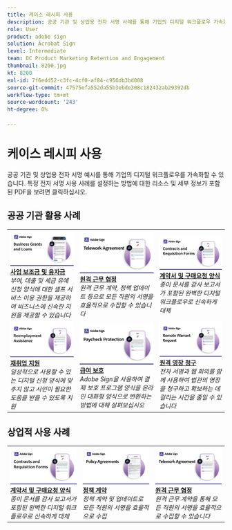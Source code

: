 ```yaml
---
title: 케이스 레시피 사용
description: 공공 기관 및 상업용 전자 서명 사례를 통해 기업의 디지털 워크플로우 가속화
role: User
product: adobe sign
solution: Acrobat Sign
level: Intermediate
team: DC Product Marketing Retention and Engagement
thumbnail: 8200.jpg
kt: 8200
exl-id: 7f6edd52-c3fc-4cf0-af84-c956db3bd008
source-git-commit: 47575efa552da55b3ebde308c182432ab29392db
workflow-type: tm+mt
source-wordcount: '243'
ht-degree: 0%

---
```


# 케이스 레시피 사용

공공 기관 및 상업용 전자 서명 예시를 통해 기업의 디지털 워크플로우를 가속화할 수 있습니다. 특정 전자 서명 사용 사례를 설정하는 방법에 대한 리소스 및 세부 정보가 포함된 PDF을 보려면 클릭하십시오.

## 공공 기관 활용 사례

<table style="table-layout:fixed">
<tr>
  <td>
    <a href="usecasegovgrants.md">
      <img alt="사업 보조금 및 융자금" src="../assets/UC_Business.png" />
    </a>
    <div>
    <a href="usecasegovgrants.md"><strong>사업 보조금 및 융자금</strong></a>
    </div>
    <em>부여, 대출 및 세금 유예 신청 양식에 대한 셀프 서비스 이용 권한을 제공하여 비즈니스에 신속한 지원을 제공할 수 있습니다</em>
    <br>
  </td> 
  <td>
    <a href="usecasegovtelework.md">
      <img alt="원격 근무 협정" src="../assets/UC_MegasignR.png" />
    </a>
    <div>
    <a href="usecasegovtelework.md"><strong>원격 근무 협정</strong></a>
    </div>
    <em>원격 근무 계약, 정책 업데이트 등으로 모든 직원의 서명을 효율적으로 수집할 수 있습니다</em>
    <br>
  </td>
  <td>
    <a href="usecasegovcontracts.md">
      <img alt="계약서 및 구매요청 양식" src="../assets/UC_WorkflowR.png" />
    </a>
    <div>
    <a href="usecasegovcontracts.md"><strong>계약서 및 구매요청 양식</strong></a>
    </div>
    <em>종이 문서를 감사 보고서가 포함된 완벽한 디지털 워크플로우로 신속하게 대체</em>
    <br>
  </td>
</tr>
<tr>
  <td>
    <a href="usecasegovreemployment.md">
      <img alt="재취업 지원" src="../assets/UC_WebformsR.png" />
    </a>
    <div>
    <a href="usecasegovreemployment.md"><strong>재취업 지원</strong></a>
    </div>
    <em>일상적으로 사용할 수 있는 디지털 신청 양식에 맞추지 않고 시민이 필요한 도움을 받을 수 있도록 지원</em>
    <br>
  </td>
  <td>
    <a href="usecasegovpaycheck.md">
      <img alt="급여 보호" src="../assets/UC_PaycheckProtectionR.png" />
    </a>
    <div>
    <a href="usecasegovpaycheck.md"><strong>급여 보호</strong></a>
    </div>
    <em>Adobe Sign을 사용하여 결제 보호 프로그램 양식을 온라인 대화형 양식으로 변환하는 방법에 대해 살펴보십시오</em>
    <br>
  </td>
  <td>
    <a href="usecasegovremote.md">
      <img alt="원격 영장 청구" src="../assets/UC_Remote_WarrantR.png" />
    </a>
    <div>
    <a href="usecasegovremote.md"><strong>원격 영장 청구</strong></a>
    </div>
    <em>전자 서명과 웹 회의를 함께 사용하여 법관의 영장을 청구하고 확보하는 데 걸리는 시간을 줄일 수 있습니다</em>
    <br>
  </td>
</tr>
</table>

## 상업적 사용 사례

<table style="table-layout:fixed">
<tr>
  <td>
    <a href="usecasecomcontracts.md">
      <img alt="계약서 및 구매요청 양식" src="../assets/UC_WorkflowR.png" />
    </a>
    <div>
    <a href="usecasecomcontracts.md"><strong>계약서 및 구매요청 양식</strong></a>
    </div>
    <em>종이 문서를 감사 보고서가 포함된 완벽한 디지털 워크플로우로 신속하게 대체</em>
    <br>
  </td> 
  <td>
    <a href="usecasecompolicy.md">
      <img alt="정책 계약" src="../assets/UC_Policy.png" />
    </a>
    <div>
    <a href="usecasecompolicy.md"><strong>정책 계약</strong></a>
    </div>
    <em>정책 계약 및 업데이트로 모든 직원의 서명을 효율적으로 수집</em>
    <br>
  </td>
  <td>
    <a href="usecasecomtelework.md">
      <img alt="원격 근무 협정" src="../assets/UC_MegasignR.png" />
    </a>
    <div>
    <a href="usecasecomtelework.md"><strong>원격 근무 협정</strong></a>
    </div>
    <em>원격 근무 계약을 통해 모든 직원의 서명을 효율적으로 수집할 수 있습니다</em>
    <br>
  </td>
</tr>
</table>
